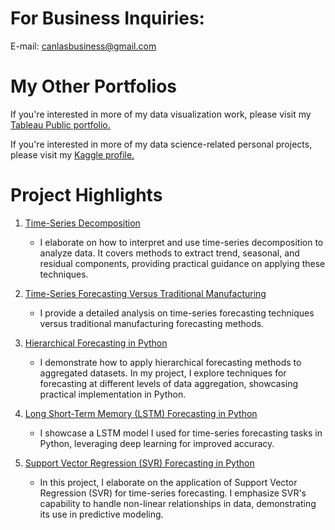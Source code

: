# For Business Inquiries:

E-mail: canlasbusiness@gmail.com

# My Other Portfolios
If you're interested in more of my data visualization work, please visit my 
[Tableau Public portfolio.](https://public.tableau.com/app/profile/christian.canlas/vizzes)

If you're interested in more of my data science-related personal projects, please visit my [Kaggle profile.](https://www.kaggle.com/christianrcanlas)

# Project Highlights

1. [Time-Series Decomposition](https://github.com/ChristianRCanlas/ChristianRCanlas.github.io/blob/main/07.%20R%20Markdown%20Documents/Time-Series%20Decomposition.Rmd)

    - I elaborate on how to interpret and use time-series decomposition to analyze data. It covers methods to extract trend, seasonal, and residual components, providing practical guidance on applying these techniques.

2. [Time-Series Forecasting Versus Traditional Manufacturing](https://github.com/ChristianRCanlas/ChristianRCanlas.github.io/blob/main/07.%20R%20Markdown%20Documents/Time-Series%20Forecasting%20Versus%20Traditional%20Manufacturing%20Forecasting.Rmd)

    - I provide a detailed analysis on time-series forecasting techniques versus traditional manufacturing forecasting methods.

3. [Hierarchical Forecasting in Python](https://github.com/ChristianRCanlas/ChristianRCanlas.github.io/blob/main/01.%20Hierarchical%20Forecasting/Hierarchical%20Forecasting%20in%20Python.ipynb)

    - I demonstrate how to apply hierarchical forecasting methods to aggregated datasets. In my project, I explore techniques for forecasting at different levels of data aggregation, showcasing practical implementation in Python.

4. [Long Short-Term Memory (LSTM) Forecasting in Python](https://github.com/ChristianRCanlas/ChristianRCanlas.github.io/blob/main/05.%20Long%20Short-Term%20Memory%20(LSTM)/LSTM%20Forecasting%20in%20Python.ipynb)

    - I showcase a LSTM model I used for time-series forecasting tasks in Python, leveraging deep learning for improved accuracy.

5. [Support Vector Regression (SVR) Forecasting in Python](https://github.com/ChristianRCanlas/ChristianRCanlas.github.io/blob/main/06.%20Support%20Vector%20Regression%20(SVR)/SVR%20in%20Python.ipynb)

    - In this project, I elaborate on the application of Support Vector Regression (SVR) for time-series forecasting. I emphasize SVR's capability to handle non-linear relationships in data, demonstrating its use in predictive modeling.
